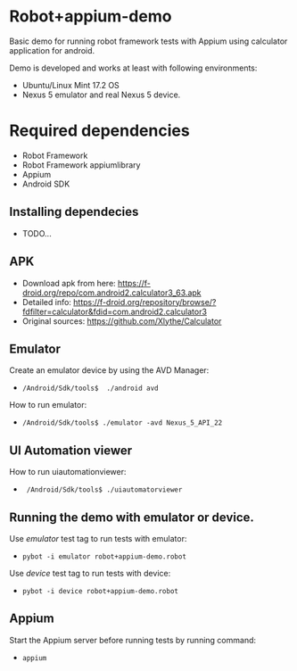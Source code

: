 # Robot+appium-demo

Basic demo for running robot framework tests with Appium using calculator application for android.

Demo is developed and works at least with following environments:
* Ubuntu/Linux Mint 17.2 OS
* Nexus 5 emulator and real Nexus 5 device.

# Required dependencies
* Robot Framework
* Robot Framework appiumlibrary
* Appium
* Android SDK

## Installing dependecies

* TODO...

## APK

* Download apk from here: https://f-droid.org/repo/com.android2.calculator3_63.apk
* Detailed info: https://f-droid.org/repository/browse/?fdfilter=calculator&fdid=com.android2.calculator3
* Original sources: https://github.com/Xlythe/Calculator

## Emulator
Create an emulator device by using the AVD Manager:
* ```/Android/Sdk/tools$  ./android avd```

How to run emulator:
* ```/Android/Sdk/tools$ ./emulator -avd Nexus_5_API_22```

## UI Automation viewer

How to run uiautomationviewer:
* ``` /Android/Sdk/tools$ ./uiautomatorviewer```

## Running the demo with emulator or device.

Use *emulator* test tag to run tests with emulator:
* ```pybot -i emulator robot+appium-demo.robot```

Use *device* test tag to run tests with device:
* ```pybot -i device robot+appium-demo.robot```

## Appium
Start the Appium server before running tests by running command:
* ```appium```

